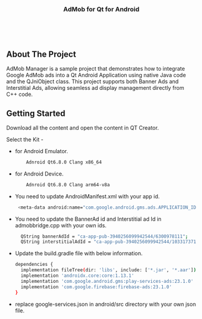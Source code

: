 <!-- Improved compatibility of back to top link: See: https://github.com/othneildrew/Best-README-Template/pull/73 -->
<a id="readme-top"></a>
<!--
*** Thanks for checking out the Best-README-Template. If you have a suggestion
*** that would make this better, please fork the repo and create a pull request
*** or simply open an issue with the tag "enhancement".
*** Don't forget to give the project a star!
*** Thanks again! Now go create something AMAZING! :D
-->



<!-- PROJECT SHIELDS -->
<!--
*** I'm using markdown "reference style" links for readability.
*** Reference links are enclosed in brackets [ ] instead of parentheses ( ).
*** See the bottom of this document for the declaration of the reference variables
*** for contributors-url, forks-url, etc. This is an optional, concise syntax you may use.
*** https://www.markdownguide.org/basic-syntax/#reference-style-links
-->



<!-- PROJECT LOGO -->
<br />
<div align="center">
  <a href="git@github.com:thirupathiadla/AdMob-for-Qt-Android.git">
  </a>

<h3 align="center">AdMob for Qt for Android</h3>
  <p align="center">
    <br />
    <br />
    <br />
  </p>
</div>


<!-- ABOUT THE PROJECT -->
## About The Project

AdMob Manager is a sample project that demonstrates how to integrate Google AdMob ads into a Qt Android Application using native Java code and the QJniObject class. This project supports both Banner Ads and Interstitial Ads, allowing seamless ad display management directly from C++ code.



<!-- GETTING STARTED -->
## Getting Started

Download all the content and open the content in QT Creator.

Select the Kit - 

 * for Android Emulator.
    ```sh
        Adnroid Qt6.8.0 Clang x86_64
    ```
  
 * for Android Device.
    ```sh
        Adnroid Qt6.8.0 Clang arm64-v8a
    ```


 * You need to update AndroidManifest.xml with your app id.
    ```sh
     <meta-data android:name="com.google.android.gms.ads.APPLICATION_ID" android:value="ca-app-pub-3940256099942544~3347511713"/>
    ```

* You need to update the BannerAd id and Interstitial ad Id in admobbridge.cpp with your own ids.
  ```sh
    QString bannerAdId = "ca-app-pub-3940256099942544/6300978111";
    QString interstitialAdId = "ca-app-pub-3940256099942544/1033173712";
  ```

* Update the build.gradle file with below information.
  ```sh
  dependencies {
    implementation fileTree(dir: 'libs', include: ['*.jar', '*.aar'])
    implementation 'androidx.core:core:1.13.1'
    implementation 'com.google.android.gms:play-services-ads:23.1.0'
    implementation 'com.google.firebase:firebase-ads:23.1.0'
  }
   ```
* replace google-services.json in android/src directory with your own json file.






















